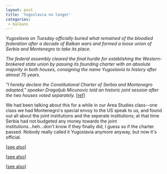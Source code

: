 ```yaml
---
layout: post
title: 'Yugoslavia no longer'
categories:
 - balkans
---
```


<i>Yugoslavia on Tuesday officially buried what remained of the bloodied federation after a decade of Balkan wars and formed a loose union of Serbia and Montenegro to take its place.



The federal assembly cleared the final hurdle for establishing the Western-brokered state union by passing its founding charter with an absolute majority in both houses, consigning the name Yugoslavia to history after almost 75 years.



"I hereby declare the Constitutional Charter of Serbia and Montenegro adopted," speaker Dragoljub Micunovic told an historic joint session after the two houses voted separately.</i> [<a href="http://www.taipeitimes.com/News/front/archives/2003/02/06/193500">ref</a>]





We had been talking about this for a while in our Area Studies class--one class we had Montenegro's special envoy to the US speak to us, and found out all about the joint institutions and the seperate institutions; at that time Serbia had not budgeted any money towards the joint institutions...heh...don't know if they finally did, I guess so if the charter passed. Nobody really called it Yugoslavia anymore anyway, but now it's official.



[<a href="http://www.miami.com/mld/miamiherald/news/world/5115824.htm">see also</a>]

[<a href="http://www.rnw.nl/hotspots/html/yug030205.html">see also</a>]

[<a href="http://www.rferl.org/nca/features/2003/02/05022003164409.asp">see also</a>]

